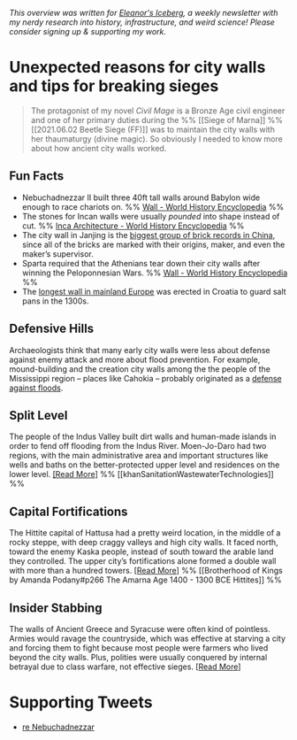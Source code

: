 <cite>This overview was written for [Eleanor's Iceberg](http://newsletter.eleanorkonik.com/), a weekly newsletter with my nerdy research into history, infrastructure, and weird science! Please consider signing up & supporting my work.</cite>

# Unexpected reasons for city walls and tips for breaking sieges 

> The protagonist of my novel _Civil Mage_ is a Bronze Age civil engineer and one of her primary duties during the %% [[Siege of Marna]] %% [[2021.06.02 Beetle Siege (FF)]] was to maintain the city walls with her thaumaturgy (divine magic). So obviously I needed to know more about how ancient city walls worked. 

## Fun Facts
 
* Nebuchadnezzar II built three 40ft tall walls around Babylon wide enough to race chariots on. %% [Wall - World History Encyclopedia](https://member.worldhistory.org/wall/) %%
* The stones for Incan walls were usually *pounded* into shape instead of cut. %% [Inca Architecture - World History Encyclopedia](https://member.worldhistory.org/Inca_Architecture/) %%
* The city wall in Janjing is the [biggest group of brick records in China](https://whc.unesco.org/en/tentativelists/5324/), since all of the bricks are marked with their origins, maker, and even the maker’s supervisor. 
* Sparta required that the Athenians tear down their city walls after winning the Peloponnesian Wars. %% [Wall - World History Encyclopedia](https://member.worldhistory.org/wall/) %%
* The [longest wall in mainland Europe](http://www.vthawaii.com/EXTRA/Ston/Ston.html) was erected in Croatia to guard salt pans in the 1300s. 

## Defensive Hills
Archaeologists think that many early city walls were less about defense against enemy attack and more about flood prevention. For example, mound-building and the creation city walls among the the people of the Mississippi region – places like Cahokia – probably originated as a [defense against floods](https://www.reddit.com/r/AskHistorians/comments/k30toz/why_were_the_meso_american_tribes_so_much_more/gf997n2/?context=3). 

## Split Level
The people of the Indus Valley built dirt walls and human-made islands in order to fend off flooding from the Indus River. Moen-Jo-Daro had two regions, with the main administrative area and important structures like wells and baths on the better-protected upper level and residences on the lower level. <a href=”https://www.academia.edu/5937322/Chapter_2_Sanitation_and_wastewater_technologies_in_Harappa_Indus_valley_civilization_ca._26001900_BC”>[Read More]</a>
%% [[khanSanitationWastewaterTechnologies]] %%

## Capital Fortifications
The Hittite capital of Hattusa had a pretty weird location, in the middle of a rocky steppe, with deep craggy valleys and high city walls. It faced north, toward the enemy Kaska people, instead of south toward the arable land they controlled. The upper city’s fortifications alone formed a double wall with more than a hundred towers. [[Read More](https://whc.unesco.org/en/list/377/)] %% [[Brotherhood of Kings by Amanda Podany#p266 The Amarna Age 1400 - 1300 BCE Hittites]] %%

## Insider Stabbing
The walls of Ancient Greece and Syracuse were often kind of pointless. Armies would ravage the countryside, which was effective at starving a city and forcing them to fight because most people were farmers who lived beyond the city walls. Plus, polities were usually conquered by internal betrayal due to class warfare, not effective sieges. [[Read More](https://www.goodreads.com/book/show/8979530-the-tyrants-of-syracuse)] 

# Supporting Tweets

* [re Nebuchadnezzar](https://twitter.com/EleanorKonik/status/1418394181433794568)

